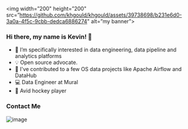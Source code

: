 <p align=”center”>

<img width=”200" height=”200" src=”https://github.com/khgould/khgould/assets/39738698/b231e6d0-3a0a-4f5c-9cbb-dedca6886274" alt=”my banner”>

</p>

### Hi there, my name is Kevin! 👋

- 🔭 I’m specifically interested in data engineering, data pipeline and analytics platforms
- 💡 Open source advocate.
- 🔎 I've contributed to a few OS data projects like Apache Airflow and DataHub
- 💻 Data Engineer at Mural
- :ice_hockey: Avid hockey player

### Contact Me

![image](https://img.shields.io/badge/LinkedIn-0077B5?style=for-the-badge&logo=linkedin&logoColor=white)
